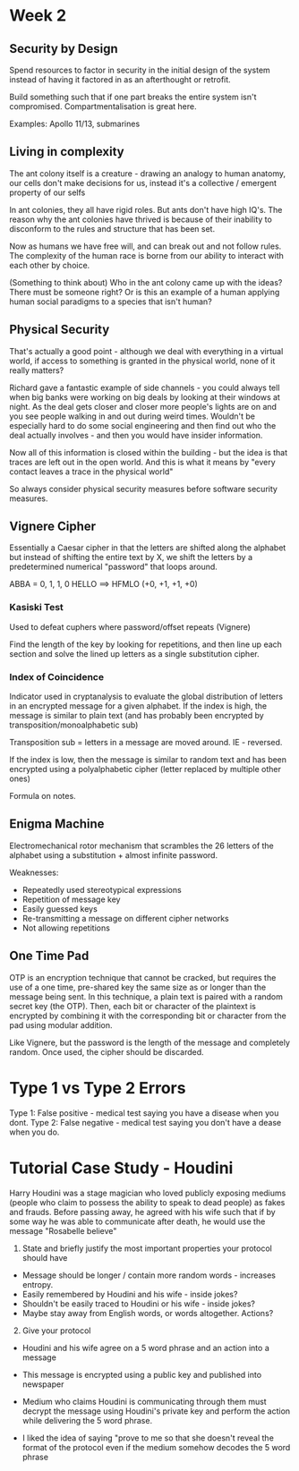 # Week 2

## Security by Design
Spend resources to factor in security in the initial design of the system instead of
having it factored in as an afterthought or retrofit.

Build something such that if one part breaks the entire system isn't compromised.
Compartmentalisation is great here.

Examples: Apollo 11/13, submarines

## Living in complexity
The ant colony itself is a creature - drawing an analogy to human anatomy, our cells
don't make decisions for us, instead it's a collective / emergent property of our selfs

In ant colonies, they all have rigid roles. But ants don't have high IQ's. The reason
why the ant colonies have thrived is because of their inability to disconform to the
rules and structure that has been set.

Now as humans we have free will, and can break out and not follow rules. The complexity
of the human race is borne from our ability to interact with each other by choice.

(Something to think about) Who in the ant colony came up with the ideas? There must be
someone right? Or is this an example of a human applying human social paradigms to a
species that isn't human?

## Physical Security
That's actually a good point - although we deal with everything in a virtual world, 
if access to something is granted in the physical world, none of it really matters?

Richard gave a fantastic example of side channels - you could always tell when big
banks were working on big deals by looking at their windows at night. As the deal gets
closer and closer more people's lights are on and you see people walking in and out
during weird times. Wouldn't be especially hard to do some social engineering and then
find out who the deal actually involves - and then you would have insider information.

Now all of this information is closed within the building - but the idea is that traces
are left out in the open world. And this is what it means by "every contact leaves a
trace in the physical world"

So always consider physical security measures before software security measures.

## Vignere Cipher
Essentially a Caesar cipher in that the letters are shifted along the alphabet but
instead of shifting the entire text by X, we shift the letters by a predetermined
numerical "password" that loops around.

ABBA = 0, 1, 1, 0
HELLO ==> HFMLO
(+0, +1, +1, +0)

### Kasiski Test
Used to defeat cuphers where password/offset repeats (Vignere) 

Find the length of the key by looking for repetitions, and then line up each section
and solve the lined up letters as a single substitution cipher.

<!--TODO-->
### Index of Coincidence
Indicator used in cryptanalysis to evaluate the global distribution of letters in an
encrypted message for a given alphabet. If the index is high, the message is similar
to plain text (and has probably been encrypted by transposition/monoalphabetic sub)

Transposition sub = letters in a message are moved around. IE - reversed.

If the index is low, then the message is similar to random text and has been encrypted
using a polyalphabetic cipher (letter replaced by multiple other ones)

Formula on notes.

<!--TODO-->
## Enigma Machine
Electromechanical rotor mechanism that scrambles the 26 letters of the alphabet using
a substitution + almost infinite password.

Weaknesses:
- Repeatedly used stereotypical expressions
- Repetition of message key
- Easily guessed keys
- Re-transmitting a message on different cipher networks
- Not allowing repetitions

<!-- TODO -->
## One Time Pad
OTP is an encryption technique that cannot be cracked, but requires the use of a one
time, pre-shared key the same size as or longer than the message being sent. In this
technique, a plain text is paired with a random secret key (the OTP). Then, each bit 
or character of the plaintext is encrypted by combining it with the corresponding bit
or character from the pad using modular addition.

Like Vignere, but the password is the length of the message and completely random.
Once used, the cipher should be discarded.

# Type 1 vs Type 2 Errors
Type 1: False positive - medical test saying you have a disease when you dont.
Type 2: False negative - medical test saying you don't have a dease when you do.


# Tutorial Case Study - Houdini
Harry Houdini was a stage magician who loved publicly exposing mediums (people who 
claim to possess the ability to speak to dead people) as fakes and frauds. Before
passing away, he agreed with his wife such that if by some way he was able to 
communicate after death, he would use the message "Rosabelle believe"

1. State and briefly justify the most important properties your protocol should have
- Message should be longer / contain more random words - increases entropy.
- Easily remembered by Houdini and his wife - inside jokes?
- Shouldn't be easily traced to Houdini or his wife - inside jokes?
- Maybe stay away from English words, or words altogether. Actions?

2. Give your protocol
- Houdini and his wife agree on a 5 word phrase and an action into a message
- This message is encrypted using a public key and published into newspaper
- Medium who claims Houdini is communicating through them must decrypt the message
using Houdini's private key and perform the action while delivering the 5 word phrase.

- I liked the idea of saying "prove to me so that she doesn't reveal the format of the
protocol even if the medium somehow decodes the 5 word phrase
